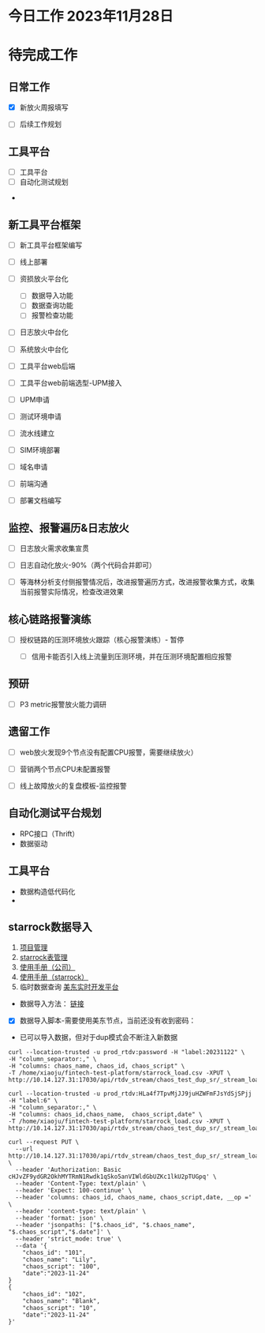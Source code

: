 # 今日工作 2023年11月28日
 
# 待完成工作

## 日常工作
- [x] 新放火周报填写
- [ ] 后续工作规划


## 工具平台
- [ ] 工具平台
- [ ] 自动化测试规划
- 


## 新工具平台框架
- [ ] 新工具平台框架编写
- [ ] 线上部署
- [ ] 资损放火平台化
    - [ ] 数据导入功能
    - [ ] 数据查询功能
    - [ ] 报警检查功能
- [ ] 日志放火中台化
- [ ] 系统放火中台化
- [ ] 工具平台web后端
- [ ] 工具平台web前端选型-UPM接入
- [ ] UPM申请
- [ ] 测试环境申请
- [ ] 流水线建立
- [ ] SIM环境部署
- [ ] 域名申请
- [ ] 前端沟通
- [ ] 部署文档编写


## 监控、报警遍历&日志放火
- [ ] 日志放火需求收集宣贯
- [ ] 日志自动化放火-90%（两个代码合并即可）
- [ ] 等海林分析支付侧报警情况后，改进报警遍历方式，改进报警收集方式，收集当前报警实际情况，检查改进效果




## 核心链路报警演练
- [ ] 授权链路的压测环境放火跟踪（核心报警演练）- 暂停
    - [ ] 信用卡能否引入线上流量到压测环境，并在压测环境配置相应报警


## 预研
- [ ] P3 metric报警放火能力调研


## 遗留工作
- [ ] web放火发现9个节点没有配置CPU报警，需要继续放火）
- [ ] 营销两个节点CPU未配置报警
- [ ] 线上故障放火的复盘模板-监控报警




## 自动化测试平台规划
- RPC接口（Thrift）
- 数据驱动

## 工具平台
- 数据构造低代码化
- 


## starrock数据导入
1. [项目管理](https://pam.data.intra.didiglobal.com/project/info)
2. [starrock表管理](https://studio.data.intra.didiglobal.com/database-table-manage/star-rocks/list)
3. [使用手册（公司）](http://wiki.intra.xiaojukeji.com/pages/viewpage.action?pageId=665214090#id-03StarRocks%E7%94%A8%E6%88%B7%E6%89%8B%E5%86%8C-%E4%B8%89%E3%80%81%E9%80%9A%E8%BF%87HTTPPUT%E4%BB%8E%E6%9C%AC%E5%9C%B0%E6%96%87%E4%BB%B6%E7%B3%BB%E7%BB%9F%E6%88%96%E6%B5%81%E5%BC%8F%E6%95%B0%E6%8D%AE%E6%BA%90%E5%AF%BC%E5%85%A5%E6%95%B0%E6%8D%AE)
4. [使用手册（starrock）](https://docs.starrocks.io/zh-cn/2.3/loading/StreamLoad#%E9%80%9A%E8%BF%87-http-put-%E4%BB%8E%E6%9C%AC%E5%9C%B0%E6%96%87%E4%BB%B6%E7%B3%BB%E7%BB%9F%E6%88%96%E6%B5%81%E5%BC%8F%E6%95%B0%E6%8D%AE%E6%BA%90%E5%AF%BC%E5%85%A5%E6%95%B0%E6%8D%AE)
5. 临时数据查询 [美东实时开发平台](https://studio.data.intra.didiglobal.com/stream)

- 数据导入方法： [链接](http://wiki.intra.xiaojukeji.com/pages/viewpage.action?pageId=1094328786)

- [x] 数据导入脚本-需要使用美东节点，当前还没有收到密码：
- 已可以导入数据，但对于dup模式会不断注入新数据

```
curl --location-trusted -u prod_rtdv:password -H "label:20231122" \
-H "column_separator:," \
-H "columns: chaos_name, chaos_id, chaos_script" \
-T /home/xiaoju/fintech-test-platform/starrock_load.csv -XPUT \
http://10.14.127.31:17030/api/rtdv_stream/chaos_test_dup_sr/_stream_load
```

```
curl --location-trusted -u prod_rtdv:HLa4f7TpvMjJJ9juHZWFmFJsYdSjSPjj -H "label:6" \
-H "column_separator:," \
-H "columns: chaos_id,chaos_name,  chaos_script,date" \
-T /home/xiaoju/fintech-test-platform/starrock_load.csv -XPUT \
http://10.14.127.31:17030/api/rtdv_stream/chaos_test_dup_sr/_stream_load
```

```
curl --request PUT \
  --url http://10.14.127.31:17030/api/rtdv_stream/chaos_test_dup_sr/_stream_load \
  --header 'Authorization: Basic cHJvZF9ydGR2OkhMYTRmN1Rwdk1qSko5anVIWldGbUZKc1lkU2pTUGpq' \
  --header 'Content-Type: text/plain' \
  --header 'Expect: 100-continue' \
  --header 'columns: chaos_id, chaos_name, chaos_script,date, __op =' \
  --header 'content-type: text/plain' \
  --header 'format: json' \
  --header 'jsonpaths: ["$.chaos_id", "$.chaos_name", "$.chaos_script","$.date"]' \
  --header 'strict_mode: true' \
  --data '{
    "chaos_id": "101",
    "chaos_name": "Lily",
    "chaos_script": "100",
    "date":"2023-11-24"
}
{
    "chaos_id": "102",
    "chaos_name": "Blank",
    "chaos_script": "10",
    "date":"2023-11-24"
}'
```